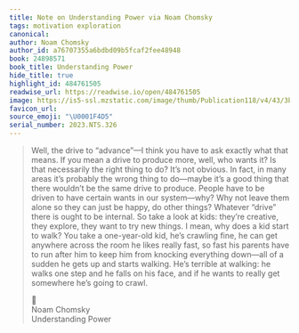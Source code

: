 ```yaml
---
title: Note on Understanding Power via Noam Chomsky
tags: motivation exploration
canonical:
author: Noam Chomsky
author_id: a76707355a6bdbd09b5fcaf2fee48948
book: 24898571
book_title: Understanding Power
hide_title: true
highlight_id: 484761505
readwise_url: https://readwise.io/open/484761505
image: https://is5-ssl.mzstatic.com/image/thumb/Publication118/v4/43/3b/4a/433b4a7e-a352-5e08-824f-9ba6e5353761/9781448182589.jpg/1400x0w.jpg
favicon_url:
source_emoji: "\U0001F4D5"
serial_number: 2023.NTS.326
---
```

> Well, the drive to “advance”—I think you have to ask exactly what that means. If you mean a drive to produce more, well, who wants it? Is that necessarily the right thing to do? It’s not obvious. In fact, in many areas it’s probably the wrong thing to do—maybe it’s a good thing that there wouldn’t be the same drive to produce. People have to be driven to have certain wants in our system—why? Why not leave them alone so they can just be happy, do other things?
> Whatever “drive” there is ought to be internal. So take a look at kids: they’re creative, they explore, they want to try new things. I mean, why does a kid start to walk? You take a one-year-old kid, he’s crawling fine, he can get anywhere across the room he likes really fast, so fast his parents have to run after him to keep him from knocking everything down—all of a sudden he gets up and starts walking. He’s terrible at walking: he walks one step and he falls on his face, and if he wants to really get somewhere he’s going to crawl.
> <div class="quoteback-footer"><div class="quoteback-avatar"><span class="mini-emoji"> 📕</span></div><div class="quoteback-metadata"><div class="metadata-inner"><span style="display:none">FROM:</span><div aria-label="Noam Chomsky" class="quoteback-author"> Noam Chomsky</div><div aria-label="Understanding Power" class="quoteback-title"> Understanding Power</div></div></div></div>